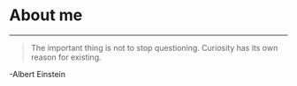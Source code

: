 # About me
---
>The important thing is not to stop questioning. Curiosity has its own reason for existing.

-Albert Einstein
